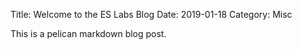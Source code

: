 Title: Welcome to the ES Labs Blog
Date: 2019-01-18
Category: Misc

This is a pelican markdown blog post.